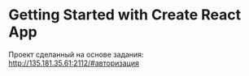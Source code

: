 # Getting Started with Create React App

Проект сделанный на основе задания: http://135.181.35.61:2112/#авторизация


